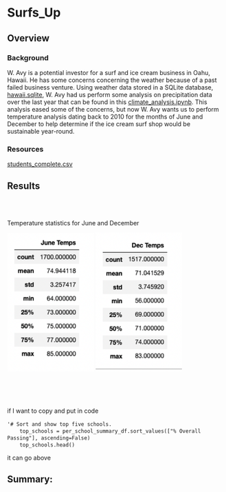 # Surfs_Up

## Overview 

### Background
W. Avy is a potential investor for a surf and ice cream business in Oahu, Hawaii.  He has some concerns concerning the weather because of a past failed business venture.  Using weather data stored in a SQLite database, [hawaii.sqlite](https://github.com/Bulzeye89/surfs_up/blob/main/hawaii.sqlite), W. Avy had us perform some analysis on precipitation data over the last year that can be found in this [climate_analysis.ipynb](https://github.com/Bulzeye89/surfs_up/blob/main/climate_analysis.ipynb).  This analysis eased some of the concerns, but now W. Avy wants us to perform temperature analysis dating back to 2010 for the months of June and December to help determine if the ice cream surf shop would be sustainable year-round.

### Resources
[students_complete.csv](https://github.com/Bulzeye89/School_District_Analaysis/blob/main/Resources/students_complete.csv)

## Results


<br>
<br>

Temperature statistics for June and December
<p float="left">
<img src="https://github.com/Bulzeye89/surfs_up/blob/main/Resources/June_temps.png" width=40% height=50%>
<img src="https://github.com/Bulzeye89/surfs_up/blob/main/Resources/Dec_temps.png" width=40% height=50%>
</p>

<br>
<br>


<br>

if I want to copy and put in code
    
    '# Sort and show top five schools.
        top_schools = per_school_summary_df.sort_values(["% Overall Passing"], ascending=False)
        top_schools.head()

it can go above



## Summary: 

